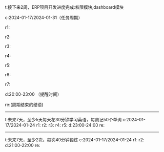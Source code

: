 t:接下来2周，ERP项目开发进度完成:权限模块,dashboard模块

c:2024-01-17/2024-01-31（任务周期）

r1:

r2:

r3:

r4:

r5:

r6:

r7:

d:20:00-23:00 （提醒时间）

re:(周期结束的结语)

------

t:未来7天，至少5天每天花30分钟学习英语，每周记50个单词
c:2024-01-17/2024-01-24
r1:
r2:
r3:
r4:
r5:
d:23:00-24:00
re:

------

t:未来7天，至少2次，每次40分钟锻炼
c:2024-01-17/2024-01-24
r1:
r2:
d:21:00-22:00
re:

